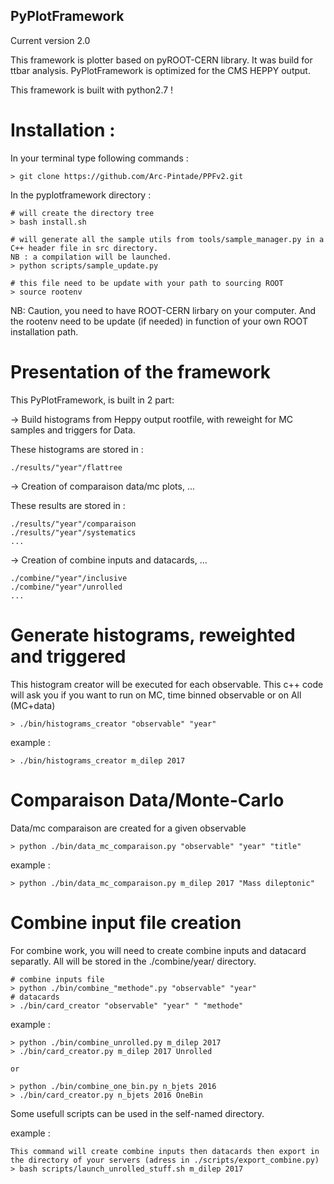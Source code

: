 
##   PyPlotFramework

Current version 2.0

This framework is plotter based on pyROOT-CERN library. It was build for ttbar analysis.
PyPlotFramework is optimized for the CMS HEPPY output.

This framework is built with python2.7 !

# Installation :

In your terminal type following commands : 

    > git clone https://github.com/Arc-Pintade/PPFv2.git

In the pyplotframework directory :

    # will create the directory tree 
    > bash install.sh

    # will generate all the sample utils from tools/sample_manager.py in a C++ header file in src directory. 
    NB : a compilation will be launched.
    > python scripts/sample_update.py

    # this file need to be update with your path to sourcing ROOT
    > source rootenv

NB: Caution, you need to have ROOT-CERN lirbary on your computer. And the rootenv 
need to be update (if needed) in function of your own ROOT installation path.


# Presentation of the framework 

This PyPlotFramework, is built in 2 part: 

  -> Build histograms from Heppy output rootfile, with reweight for MC samples and 
  triggers for Data. 

  These histograms are stored in :

    ./results/"year"/flattree

  -> Creation of comparaison data/mc plots, ...

  These results are stored in :

    ./results/"year"/comparaison
    ./results/"year"/systematics
    ...

  -> Creation of combine inputs and datacards, ...
    
    ./combine/"year"/inclusive
    ./combine/"year"/unrolled
    ...

# Generate histograms, reweighted and triggered

This histogram creator will be executed for each observable. This c++ code will ask you if you want to run on MC, time binned observable or on All (MC+data)

    > ./bin/histograms_creator "observable" "year"

example : 

    > ./bin/histograms_creator m_dilep 2017


# Comparaison Data/Monte-Carlo

Data/mc comparaison are created for a given observable

    > python ./bin/data_mc_comparaison.py "observable" "year" "title"

example : 

    > python ./bin/data_mc_comparaison.py m_dilep 2017 "Mass dileptonic"

# Combine input file creation 

For combine work, you will need to create combine inputs and datacard separatly.
All will be stored in the ./combine/year/ directory.

    # combine inputs file
    > python ./bin/combine_"methode".py "observable" "year" 
    # datacards
    > ./bin/card_creator "observable" "year" " "methode"

example :

    > python ./bin/combine_unrolled.py m_dilep 2017 
    > ./bin/card_creator.py m_dilep 2017 Unrolled

    or 

    > python ./bin/combine_one_bin.py n_bjets 2016 
    > ./bin/card_creator.py n_bjets 2016 OneBin

Some usefull scripts can be used in the self-named directory. 

example : 

    This command will create combine inputs then datacards then export in the directory of your servers (adress in ./scripts/export_combine.py)
    > bash scripts/launch_unrolled_stuff.sh m_dilep 2017
